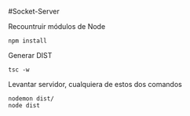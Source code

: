 #Socket-Server

Recountruir módulos de Node

```
npm install
```

Generar DIST

```
tsc -w
```

Levantar servidor, cualquiera de estos dos comandos
```
nodemon dist/
node dist
```
